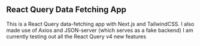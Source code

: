 ## React Query Data Fetching App 
This is a React Query data-fetching app with Next.js and TailwindCSS. I also made use of Axios and JSON-server (which serves as a fake backend) 
I am currently testing out all the React Query v4 new features
